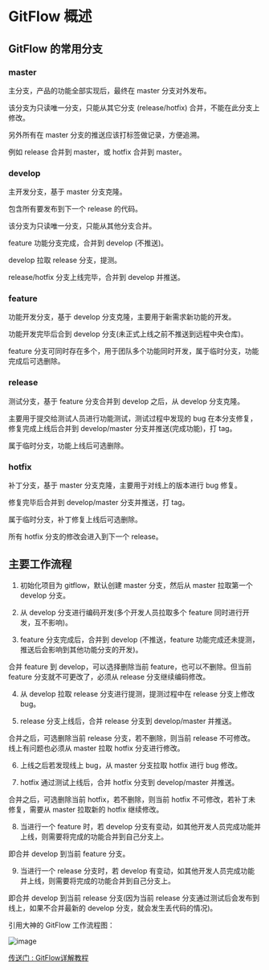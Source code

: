 # GitFlow 概述

## GitFlow 的常用分支

### master

主分支，产品的功能全部实现后，最终在 master 分支对外发布。

该分支为只读唯一分支，只能从其它分支 (release/hotfix) 合并，不能在此分支上修改。

另外所有在 master 分支的推送应该打标签做记录，方便追溯。

例如 release 合并到 master，或 hotfix 合并到 master。

### develop

主开发分支，基于 master 分支克隆。

包含所有要发布到下一个 release 的代码。

该分支为只读唯一分支，只能从其他分支合并。

feature 功能分支完成，合并到 develop (不推送)。

develop 拉取 release 分支，提测。

release/hotfix 分支上线完毕，合并到 develop 并推送。

### feature

功能开发分支，基于 develop 分支克隆，主要用于新需求新功能的开发。

功能开发完毕后合到 develop 分支(未正式上线之前不推送到远程中央仓库)。

feature 分支可同时存在多个，用于团队多个功能同时开发，属于临时分支，功能完成后可选删除。

### release

测试分支，基于 feature 分支合并到 develop 之后，从 develop 分支克隆。

主要用于提交给测试人员进行功能测试，测试过程中发现的 bug 在本分支修复，修复完成上线后合并到 develop/master 分支并推送(完成功能)，打 tag。

属于临时分支，功能上线后可选删除。

### hotfix

补丁分支，基于 master 分支克隆，主要用于对线上的版本进行 bug 修复。

修复完毕后合并到 develop/master 分支并推送，打 tag。

属于临时分支，补丁修复上线后可选删除。

所有 hotfix 分支的修改会进入到下一个 release。

## 主要工作流程

1. 初始化项目为 gitflow，默认创建 master 分支，然后从 master 拉取第一个 develop 分支。

2. 从 develop 分支进行编码开发(多个开发人员拉取多个 feature 同时进行开发，互不影响)。

3. feature 分支完成后，合并到 develop (不推送，feature 功能完成还未提测，推送后会影响到其他功能分支的开发)。

合并 feature 到 develop，可以选择删除当前 feature，也可以不删除。但当前 feature 分支就不可更改了，必须从 release 分支继续编码修改。

4. 从 develop 拉取 release 分支进行提测，提测过程中在 release 分支上修改 bug。

5. release 分支上线后，合并 release 分支到 develop/master 并推送。

合并之后，可选删除当前 release 分支，若不删除，则当前 release 不可修改。线上有问题也必须从 master 拉取 hotfix 分支进行修改。

6. 上线之后若发现线上 bug，从 master 分支拉取 hotfix 进行 bug 修改。

7. hotfix 通过测试上线后，合并 hotfix 分支到 develop/master 并推送。

合并之后，可选删除当前 hotfix，若不删除，则当前 hotfix 不可修改，若补丁未修复，需要从 master 拉取新的 hotfix 继续修改。

8. 当进行一个 feature 时，若 develop 分支有变动，如其他开发人员完成功能并上线，则需要将完成的功能合并到自己分支上。

即合并 develop 到当前 feature 分支。

9. 当进行一个 release 分支时，若 develop 有变动，如其他开发人员完成功能并上线，则需要将完成的功能合并到自己分支上。

即合并 develop 到当前 release 分支(因为当前 release 分支通过测试后会发布到线上，如果不合并最新的 develop 分支，就会发生丢代码的情况)。

引用大神的 GitFlow 工作流程图：

![image](https://github.com/TomatoZ7/notes-of-tz/blob/master/images/GitFlow.jpg)

[传送门 : GitFlow详解教程](https://blog.csdn.net/xingbaozhen1210/article/details/81386269)